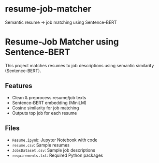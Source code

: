 # resume-job-matcher
Semantic resume → job matching using Sentence-BERT

# Resume-Job Matcher using Sentence-BERT

This project matches resumes to job descriptions using semantic similarity (Sentence-BERT).

## Features

- Clean & preprocess resume/job texts
- Sentence-BERT embedding (MiniLM)
- Cosine similarity for job matching
- Outputs top job for each resume

## Files

- `Resume.ipynb`: Jupyter Notebook with code
- `resume.csv`: Sample resumes
- `JobsDataset.csv`: Sample job descriptions
- `requirements.txt`: Required Python packages
